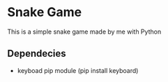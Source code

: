 # Snake Game
This is a simple snake game made by me with Python

## Dependecies
- keyboad pip module (pip install keyboard)